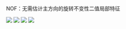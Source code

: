NOF：无需估计主方向的旋转不变性二值局部特征

![](images/fig18.png)
![](images/fig1.png)
![](images/fig9.png)
![](images/fig12.png)
